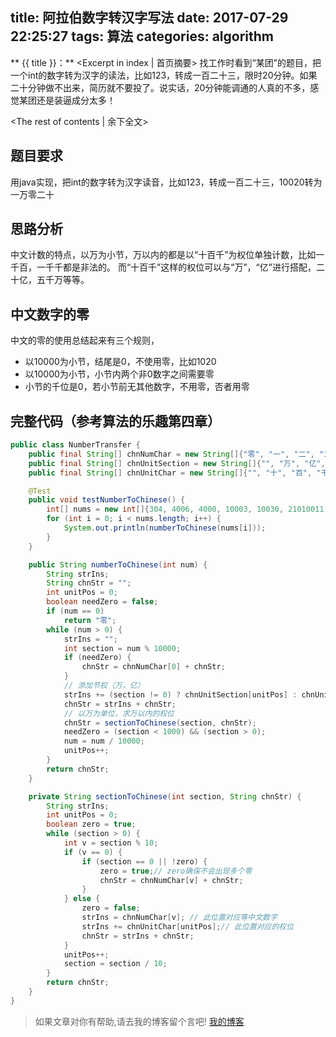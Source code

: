title: 阿拉伯数字转汉字写法
date: 2017-07-29 22:25:27
tags: 算法
categories: algorithm
---
** {{ title }}：** <Excerpt in index | 首页摘要>
找工作时看到“某团”的题目，把一个int的数字转为汉字的读法，比如123，转成一百二十三，限时20分钟。如果二十分钟做不出来，简历就不要投了。说实话，20分钟能调通的人真的不多，感觉某团还是装逼成分太多！
<!-- more -->
<The rest of contents | 余下全文>
## 题目要求
用java实现，把int的数字转为汉字读音，比如123，转成一百二十三，10020转为一万零二十

## 思路分析
中文计数的特点，以万为小节，万以内的都是以“十百千”为权位单独计数，比如一千百，一千千都是非法的。
而“十百千”这样的权位可以与“万”，“亿”进行搭配，二十亿，五千万等等。

## 中文数字的零
中文的零的使用总结起来有三个规则，
* 以10000为小节，结尾是0，不使用零，比如1020
* 以10000为小节，小节内两个非0数字之间需要零
* 小节的千位是0，若小节前无其他数字，不用零，否者用零

## 完整代码（参考算法的乐趣第四章）

```java
public class NumberTransfer {
    public final String[] chnNumChar = new String[]{"零", "一", "二", "三", "四", "五", "六", "七", "八", "九"};
    public final String[] chnUnitSection = new String[]{"", "万", "亿", "万亿"};
    public final String[] chnUnitChar = new String[]{"", "十", "百", "千"};

    @Test
    public void testNumberToChinese() {
        int[] nums = new int[]{304, 4006, 4000, 10003, 10030, 21010011, 101101101};
        for (int i = 0; i < nums.length; i++) {
            System.out.println(numberToChinese(nums[i]));
        }
    }

    public String numberToChinese(int num) {
        String strIns;
        String chnStr = "";
        int unitPos = 0;
        boolean needZero = false;
        if (num == 0)
            return "零";
        while (num > 0) {
            strIns = "";
            int section = num % 10000;
            if (needZero) {
                chnStr = chnNumChar[0] + chnStr;
            }
            // 添加节权（万，亿）
            strIns += (section != 0) ? chnUnitSection[unitPos] : chnUnitSection[0];
            chnStr = strIns + chnStr;
            // 以万为单位，求万以内的权位
            chnStr = sectionToChinese(section, chnStr);
            needZero = (section < 1000) && (section > 0);
            num = num / 10000;
            unitPos++;
        }
        return chnStr;
    }

    private String sectionToChinese(int section, String chnStr) {
        String strIns;
        int unitPos = 0;
        boolean zero = true;
        while (section > 0) {
            int v = section % 10;
            if (v == 0) {
                if (section == 0 || !zero) {
                    zero = true;// zero确保不会出现多个零
                    chnStr = chnNumChar[v] + chnStr;
                }
            } else {
                zero = false;
                strIns = chnNumChar[v]; // 此位置对应等中文数字
                strIns += chnUnitChar[unitPos];// 此位置对应的权位
                chnStr = strIns + chnStr;
            }
            unitPos++;
            section = section / 10;
        }
        return chnStr;
    }
}
```




> 如果文章对你有帮助,请去我的博客留个言吧! [我的博客][1]

[1]: http://geeksblog.cc
